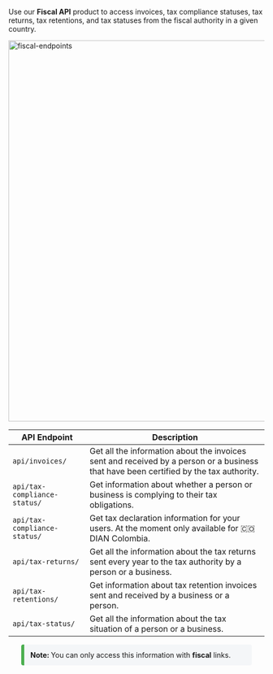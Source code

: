 Use our **Fiscal API** product to access invoices, tax compliance statuses, tax returns, tax retentions, and tax statuses from the fiscal authority in a given country.

<img src="https://files.readme.io/97c76a8-Fiscal_endpoints_horizontal.png" alt="fiscal-endpoints" width="750">

| API Endpoint                 | Description                                                                                                                           |
| ---------------------------- | ------------------------------------------------------------------------------------------------------------------------------------- |
| `api/invoices/`              | Get all the information about the invoices sent and received by a person or a business that have been certified by the tax authority. |
| `api/tax-compliance-status/` | Get information about whether a person or business is complying to their tax obligations.                                             |
| `api/tax-compliance-status/` | Get tax declaration information for your users. At the moment only available for 🇨🇴 DIAN Colombia.                                  |
| `api/tax-returns/`           | Get all the information about the tax returns sent every year to the tax authority by a person or a business.                         |
| `api/tax-retentions/`        | Get information about tax retention invoices sent and received by a business or a person.                                             |
| `api/tax-status/`            | Get all the information about the tax situation of a person or a business.                                                            |

<div style="background-color:#f4f6f8; border-left: 6px solid #4CAF50;padding: 12px;margin-left: 25px; border-radius: 4px; margin-right: 25px">
<strong>Note: </strong> You can only access this information with <b>fiscal</b> links.
</div>